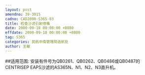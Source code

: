 ```yaml
---
layout: post
amendno: 39-3015
cadno: CAD2000-S365-03
title: 检查沙滤引射喷嘴
date: 2000-09-18 00:00:00 +0800
effdate: 2000-09-18 00:00:00 +0800
tag: S365
categories: 民航中南管理局适航处
author: 王敏
---
```


##适用范围:
安装有件号为QB0261、QB0262、QB0486或QB0487的CENTRISEP EAPS沙滤的AS365N、N1、N2、N3直升机。

